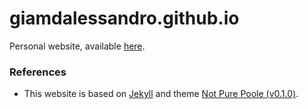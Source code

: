 # giamdalessandro.github.io

Personal website, available [here](https://giamdalessandro.github.io/).


### References
- This website is based on [Jekyll](https://jekyllrb.com/) and theme [Not Pure Poole (v0.1.0)](https://github.com/vszhub/not-pure-poole).
